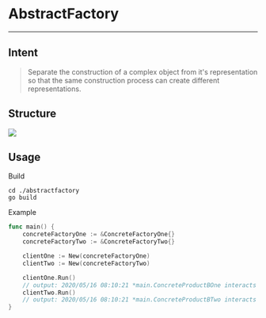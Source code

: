 # AbstractFactory

---

## Intent

> Separate the construction of a complex object from it's representation so that the same construction process can create different representations.

## Structure

<img src="https://docs.google.com/drawings/d/e/2PACX-1vQh3dOc17AtxEJCrBD2mWvDYAVyoWww_RwmfYRXOgttxyYCA8lE2LuwQR4oAg98M7J_8LGkrOcVGeIa/pub?w=960&amp;h=720">

## Usage

Build

```
cd ./abstractfactory
go build
```

Example

```go
func main() {
	concreteFactoryOne := &ConcreteFactoryOne{}
	concreteFactoryTwo := &ConcreteFactoryTwo{}

	clientOne := New(concreteFactoryOne)
	clientTwo := New(concreteFactoryTwo)

	clientOne.Run() 
	// output: 2020/05/16 08:10:21 *main.ConcreteProductBOne interacts with *main.ConcreteProductAOne
	clientTwo.Run() 
	// output: 2020/05/16 08:10:21 *main.ConcreteProductBTwo interacts with *main.ConcreteProductATwo
}
```